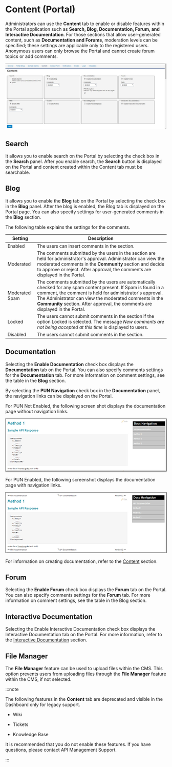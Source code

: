﻿---
sidebar_position: 5
---

# Content (Portal)

<head>
  <meta name="guidename" content="API Management"/>
  <meta name="context" content="GUID-000997e7-05be-48b2-8a18-9cf27e3221d8"/>
</head>

Administrators can use the **Content** tab to enable or disable features within the Portal application such as **Search, Blog, Documentation, Forum, and Interactive Documentation**. For those sections that allow user-generated content, such as **Documentation and Forums**, moderation levels can be specified; these settings are applicable only to the registered users. Anonymous users can only browse the Portal and cannot create forum topics or add comments.

![](../../Images/manage_portal_content.jpg)

## Search

It allows you to enable search on the Portal by selecting the check box in the **Search** panel. After you enable search, the **Search** button is displayed on the Portal and content created within the Content tab must be searchable. 

## Blog

It allows you to enable the **Blog** tab on the Portal by selecting the check box in the **Blog** panel. After the blog is enabled, the Blog tab is displayed on the Portal page. You can also specify settings for user-generated comments in the **Blog** section. 

The following table explains the settings for the comments. 

|**Setting** |**Description** |
| ---------- | ----------- |
|Enabled|The users can insert comments in the section. |
|Moderated|The comments submitted by the users in the section are held for administrator's approval. Administrator can view the moderated comments in the **Community** section and decide to approve or reject. After approval, the comments are displayed in the Portal. |
|Moderated Spam|The comments submitted by the users are automatically checked for any spam content present. If Spam is found in a comment, the comment is held for administrator's approval. The Administrator can view the moderated comments in the **Community** section. After approval, the comments are displayed in the Portal. |
|Locked|The users cannot submit comments in the section if the option Locked is selected. The message *New comments are not being accepted at this time* is displayed to users. |
|Disabled|The users cannot submit comments in the section. |

## Documentation

Selecting the **Enable Documentation** check box displays the **Documentation** tab on the Portal. You can also specify comments settings for the **Documentation** tab. For more information on comment settings, see the table in the **Blog** section. 

By selecting the **PUN Navigation** check box in the **Documentation** panel, the navigation links can be displayed on the Portal. 

For PUN Not Enabled, the following screen shot displays the documentation page without navigation links.

![](../../Images/ps_content_2.jpg)

For PUN Enabled, the following screenshot displays the documentation page with navigation links.

![](../../Images/ps_content_3.jpg)

For information on creating documentation, refer to the [Content](../Contentoverview/Content.md) section. 

## Forum

Selecting the **Enable Forum** check box displays the **Forum** tab on the Portal. You can also specify comments settings for the **Forum** tab. For more information on comment settings, see the table in the Blog section.

## Interactive Documentation

Selecting the Enable Interactive Documentation check box displays the Interactive Documentation tab on the Portal. For more information, refer to the [Interactive Documentation](../../DesignControls/Interactivedocumentation/Interactive_documentation.md) section.

## File Manager

The **File Manager** feature can be used to upload files within the CMS. This option prevents users from uploading files through the **File Manager** feature within the CMS, if not selected. 

:::note

The following features in the **Content** tab are deprecated and visible in the Dashboard only for legacy support. 

- Wiki

- Tickets 

- Knowledge Base

It is recommended that you do not enable these features. If you have questions, please contact API Management Support.

:::

